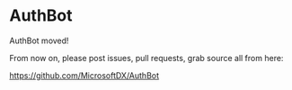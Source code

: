 # AuthBot

AuthBot moved!

From now on, please post issues, pull requests, grab source all from here:

https://github.com/MicrosoftDX/AuthBot
